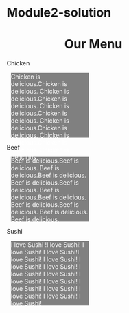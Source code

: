 # Module2-solution
<!DOCTYPE html>
<html>
<head>
	<meta charset="utf-8">
	<meta name="viewport" content="width=device-width,initial-scale=1">
	<title>Assigment Solution for Module 2</title>
	<link rel="stylesheet" type="text/css" href="css/style.css">
</head>
<style>
	* {
		box-sizing: border-box;
	}
	p {
		border: 0px solid black;
		background-color: grey;
		width:90%;
		height:150px;
		margin-right:auto;
		margin-left: auto;
		color: white; 
	}
	.row {
		width :100%;
	}
	@media (min-width: 1200px) {
		.col-lg-1, .col-lg-2, .col-lg-3, .col-lg-4, .col-lg-5, .col-lg-6, .col-lg-7, .col-lg-8, .col-lg-9, .col-lg-10, .col-lg-11, .col-lg-12{
			float: left;
			border: 1px solid green;
		}
		.col-lg-1 {
			width: 8.33%
		}
		.col-lg-2 {
			width: 16.66%
		}
		.col-lg-3 {
			width: 25%
		}
		.col-lg-4 {
			width: 33%
		}
		.col-lg-5 {
			width: 41.66%
		}
		.col-lg-6 {
			width: 50%
		}
		.col-lg-7 {
			width: 58.33%
		}
		.col-lg-8 {
			width: 66.66%
		}
		.col-lg-9 {
			width: 74.99%
		}
		.col-lg-10 {
			width: 83.33%
		}
		.col-lg-11 {
			width: 91.66%
		}
		.col-lg-12 {
			width: 100%
		}
	}
	@media (min-width: 950px) and (max-width: 1199px) {
		.col-md-1, .col-md-2, .col-md-3, .col-md-4, .col-md-5, .col-md-6, .col-md-7, .col-md-8, .col-md-9, .col-md-10, .col-md-11, .col-md-12,{
			float: left;
			border: 1px solid green;
		}
		.col-md-1 {
			width: 8.33%
		}
		.col-md-2 {
			width: 16.66%
		}
		.col-md-3 {
			width: 25%
		}
		.col-md-4 {
			width: 33%
		}
		.col-md-5 {
			width: 41.66%
		}
		.col-md-6 {
			width: 50%
		}
		.col-md-7 {
			width: 58.33%
		}
		.col-md-8 {
			width: 66.66%
		}
		.col-md-9 {
			width: 74.99%
		}
		.col-md-10 {
			width: 83.33%
		}
		.col-md-11 {
			width: 91.66%
		}
		.col-md-12 {
			width: 100%
		}
	}
</style>
<body>
<h1><center>Our Menu</center></h1>

<div class="row">
	<div class="col-lg-3 col-md-6">
		<section id="chicken">Chicken</section>
		<p>
			Chicken is delicious.Chicken is delicious. Chicken is delicious.Chicken is delicious. Chicken is delicious.Chicken is delicious. Chicken is delicious.Chicken is delicious. Chicken is delicious.Chicken is delicious. Chicken is delicious.
		</p>
	</div>
</div>

<div class="row">
	<div class="col-lg-3 col-md-6">
		<section id="beef">Beef</section>
		<p>
			Beef is delicious.Beef is delicious. Beef is delicious.Beef is delicious. Beef is delicious.Beef is delicious. Beef is delicious.Beef is delicious. Beef is delicious.Beef is delicious. Beef is delicious. Beef is delicious.
		</p>	
	</div>
</div>

<div class="row">
	<div class="col-lg-3 col-md-6">
		<section id="sushi">Sushi</section>
		<p>
			I love Sushi !I love Sushi! I love Sushi! I love Sushi!I love Sushi! I love Sushi! I love Sushi! I love Sushi! I love Sushi! I love Sushi! I love Sushi! I love Sushi! I love Sushi! I love Sushi!  I love Sushi! I love Sushi! I love Sushi! 
		</p>
	</div>
</div>

</body>
</html>
